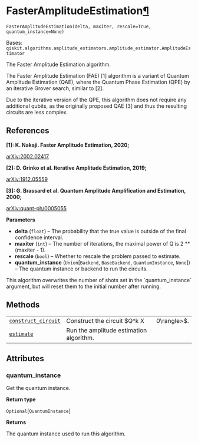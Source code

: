 # FasterAmplitudeEstimation[¶](#fasteramplitudeestimation "Permalink to this headline")

<span id="undefined" />

`FasterAmplitudeEstimation(delta, maxiter, rescale=True, quantum_instance=None)`

Bases: `qiskit.algorithms.amplitude_estimators.amplitude_estimator.AmplitudeEstimator`

The Faster Amplitude Estimation algorithm.

The Faster Amplitude Estimation (FAE) \[1] algorithm is a variant of Quantum Amplitude Estimation (QAE), where the Quantum Phase Estimation (QPE) by an iterative Grover search, similar to \[2].

Due to the iterative version of the QPE, this algorithm does not require any additional qubits, as the originally proposed QAE \[3] and thus the resulting circuits are less complex.

## References

**\[1]: K. Nakaji. Faster Amplitude Estimation, 2020;**

[arXiv:2002.02417](https://arxiv.org/pdf/2003.02417.pdf)

**\[2]: D. Grinko et al. Iterative Amplitude Estimation, 2019;**

[arXiv:1912.05559](http://arxiv.org/abs/1912.05559)

**\[3]: G. Brassard et al. Quantum Amplitude Amplification and Estimation, 2000;**

[arXiv:quant-ph/0005055](http://arxiv.org/abs/quant-ph/0005055)

**Parameters**

*   **delta** (`float`) – The probability that the true value is outside of the final confidence interval.
*   **maxiter** (`int`) – The number of iterations, the maximal power of Q is 2 \*\* (maxiter - 1).
*   **rescale** (`bool`) – Whether to rescale the problem passed to estimate.
*   **quantum\_instance** (`Union`\[`Backend`, `BaseBackend`, `QuantumInstance`, `None`]) – The quantum instance or backend to run the circuits.

<Admonition title="Note" type="note">
  This algorithm overwrites the number of shots set in the `quantum_instance` argument, but will reset them to the initial number after running.
</Admonition>

## Methods

|                                                                                                                                                                                                                    |                                         |              |
| ------------------------------------------------------------------------------------------------------------------------------------------------------------------------------------------------------------------ | --------------------------------------- | ------------ |
| [`construct_circuit`](qiskit.algorithms.FasterAmplitudeEstimation.construct_circuit#qiskit.algorithms.FasterAmplitudeEstimation.construct_circuit "qiskit.algorithms.FasterAmplitudeEstimation.construct_circuit") | Construct the circuit \$Q^k X           | 0\rangle>\$. |
| [`estimate`](qiskit.algorithms.FasterAmplitudeEstimation.estimate#qiskit.algorithms.FasterAmplitudeEstimation.estimate "qiskit.algorithms.FasterAmplitudeEstimation.estimate")                                     | Run the amplitude estimation algorithm. |              |

## Attributes

<span id="undefined" />

### quantum\_instance

Get the quantum instance.

**Return type**

`Optional`\[`QuantumInstance`]

**Returns**

The quantum instance used to run this algorithm.
